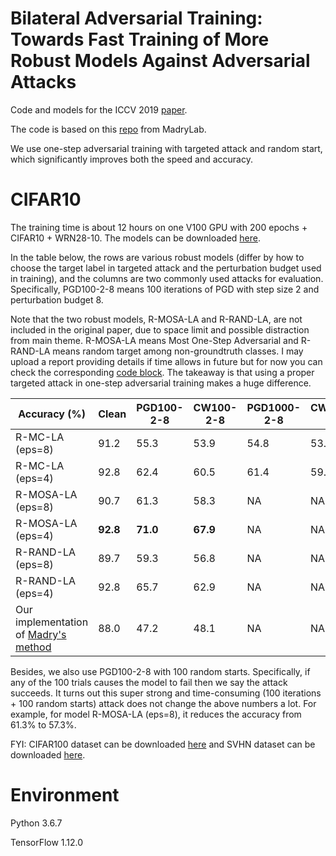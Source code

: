 # Bilateral Adversarial Training: Towards Fast Training of More Robust Models Against Adversarial Attacks

Code and models for the ICCV 2019 [paper](https://arxiv.org/abs/1811.10716).

The code is based on this [repo](https://github.com/MadryLab/cifar10_challenge) from MadryLab.

We use one-step adversarial training with targeted attack and random start, which significantly improves both the speed and accuracy.

# CIFAR10
The training time is about 12 hours on one V100 GPU with 200 epochs + CIFAR10 + WRN28-10. The models can be downloaded [here](https://drive.google.com/file/d/11uUH1iV6xENARYWnzFnEZkKLb2y_8vHJ/view?usp=sharing). 

In the table below, the rows are various robust models (differ by how to choose the target label in targeted attack and the perturbation budget used in training), and the columns are two commonly used attacks for evaluation. Specifically, PGD100-2-8 means 100 iterations of PGD with step size 2 and perturbation budget 8.

Note that the two robust models, R-MOSA-LA and R-RAND-LA, are not included in the original paper, due to space limit and possible distraction from main theme. R-MOSA-LA means Most One-Step Adversarial and R-RAND-LA means random target among non-groundtruth classes. I may upload a report providing details if time allows in future but for now you can check the corresponding [code block](https://github.com/wjyouch/bilateral-adversarial-training/blob/master/train.py#L157). The takeaway is that using a proper targeted attack in one-step adversarial training makes a huge difference.

|Accuracy (%)| Clean | PGD100-2-8 | CW100-2-8 | PGD1000-2-8 | CW1000-2-8|
|--------|--------|--------|--------|----------|----------|
|R-MC-LA (eps=8)|91.2|55.3|53.9|54.8|53.4|
|R-MC-LA (eps=4)|92.8|62.4|60.5|61.4|59.3|
|R-MOSA-LA (eps=8)|90.7|61.3|58.3|NA|NA|
|R-MOSA-LA (eps=4)|**92.8**|**71.0**|**67.9**|NA|NA|
|R-RAND-LA (eps=8)|89.7|59.3|56.8|NA|NA|
|R-RAND-LA (eps=4)|92.8|65.7|62.9|NA|NA|
|Our implementation of [Madry's method](https://arxiv.org/abs/1706.06083)|88.0|47.2|48.1|NA|NA|

Besides, we also use PGD100-2-8 with 100 random starts. Specifically, if any of the 100 trials causes the model to fail then we say the attack succeeds. It turns out this super strong and time-consuming (100 iterations + 100 random starts) attack does not change the above numbers a lot. For example, for model R-MOSA-LA (eps=8), it reduces the accuracy from 61.3% to 57.3%. 


FYI: CIFAR100 dataset can be downloaded [here](https://drive.google.com/file/d/1Lo32gut3G9Sg4pz-ACFdsVzsxMRmCe-1/view?usp=sharing) and SVHN dataset can be downloaded [here](https://drive.google.com/file/d/1gd3-p2_9NN6k9UshmER0fyRG3UL_D2ug/view?usp=sharing).

# Environment
Python 3.6.7

TensorFlow 1.12.0
